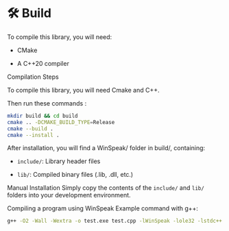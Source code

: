 # 🛠️ Build

To compile this library, you will need:

- CMake

- A C++20 compiler

Compilation Steps

To compile this library, you will need Cmake and C++.

Then run these commands :

```bash
mkdir build && cd build
cmake .. -DCMAKE_BUILD_TYPE=Release
cmake --build .
cmake --install .
```

After installation, you will find a WinSpeak/ folder in build/, containing:

- `include/`: Library header files

- `lib/`: Compiled binary files (.lib, .dll, etc.)

Manual Installation
Simply copy the contents of the `include/` and `lib/` folders into your development environment.

Compiling a program using WinSpeak
Example command with g++:
```bash 
g++ -O2 -Wall -Wextra -o test.exe test.cpp -lWinSpeak -lole32 -lstdc++ -luuid
```
